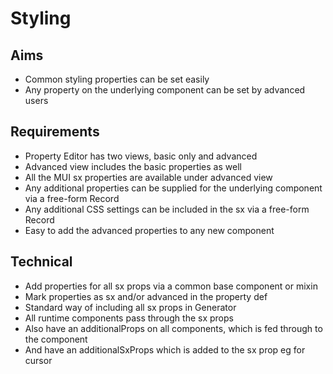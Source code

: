 Styling
=======

Aims
----

- Common styling properties can be set easily
- Any property on the underlying component can be set by advanced users

Requirements
------------

- Property Editor has two views, basic only and advanced
- Advanced view includes the basic properties as well
- All the MUI sx properties are available under advanced view
- Any additional properties can be supplied for the underlying component via a free-form Record
- Any additional CSS settings can be included in the sx via a free-form Record
- Easy to add the advanced properties to any new component


Technical
---------

- Add properties for all sx props via a common base component or mixin
- Mark properties as sx and/or advanced in the property def
- Standard way of including all sx props in Generator
- All runtime components pass through the sx props
- Also have an additionalProps on all components, which is fed through to the component
- And have an additionalSxProps which is added to the sx prop eg for cursor